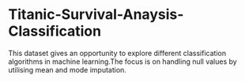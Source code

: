 # Titanic-Survival-Anaysis-Classification
This dataset gives an opportunity to explore different classification algorithms in machine learning.The focus is on handling null values by utilising mean and mode imputation.
